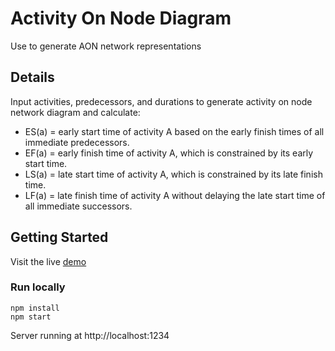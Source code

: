 # Activity On Node Diagram
Use to generate AON network representations

## Details
Input activities, predecessors, and durations to generate activity on node network diagram and calculate:
- ES(a) = early start time of activity A based on the early finish times of all immediate predecessors. 
- EF(a) = early finish time of activity A, which is constrained by its early start time. 
- LS(a) = late start time of activity A, which is constrained by its late finish time. 
- LF(a) = late finish time of activity A without delaying the late start time of all immediate successors. 

## Getting Started

Visit the live [demo](http://)

### Run locally
```
npm install
npm start
```
Server running at http://localhost:1234
